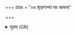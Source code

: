 +++
title = "०७ शृङ्गाभ्यां रक्ष ऋषत्य्"

+++
<details><summary>मूलम् (GR)</summary>

शृङ्गाभ्यां रक्ष ऋषत्य्  
अरातिं हन्ति चक्षुषा ।  
शृणोति भद्रं कर्णाभ्यां  
गवां यः पतिर् अघ्न्यः ॥
</details>